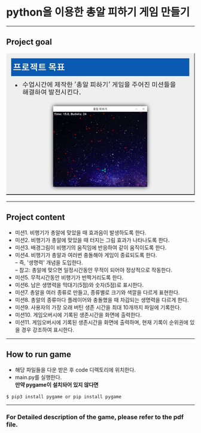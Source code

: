 # python을 이용한 총알 피하기 게임 만들기

---

## Project goal

<img src = "projectimg.jpeg">

---

## Project content

- 미션1. 비행기가 총알에 맞았을 때 효과음이 발생하도록 한다.
- 미션2. 비행기가 총알에 맞았을 때 터지는 그림 효과가 나타나도록 한다.
- 미션3. 배경그림이 비행기의 움직임에 반응하여 같이 움직이도록 한다.
- 미션4. 비행기가 총알과 여러번 충돌해야 게임이 종료되도록 한다.  
  – 즉, '생명력' 개념을 도입한다.  
  – 참고: 총알에 맞으면 일정시간동안 무적이 되어야 정상적으로 작동한다.
- 미션5. 무적시간동안 비행기가 반짝거리도록 한다.
- 미션6. 남은 생명력을 막대기(5점)와 숫자(5점)로 표시한다.
- 미션7. 총알을 여러 종류로 만들고, 종류별로 크기와 색깔을 다르게 표현한다.
- 미션8. 총알의 종류마다 플레이어와 충돌했을 때 차감되는 생명력을 다르게 한다.
- 미션9. 사용자의 가장 오래 버틴 생존 시간을 최대 10개까지 파일에 기록한다.
- 미션10. 게임오버시에 기록된 생존시간을 화면에 출력한다.
- 미션11. 게임오버시에 기록된 생존시간을 화면에 출력하며, 현재 기록이 순위권에 있을 경우 강조하여 표시한다.

---

## How to run game

- 해당 파일들을 다운 받은 후 code 디렉토리에 위치한다.
- main.py를 실행한다.  
  **만약 pygame이 설치돠어 있지 않다면**

```
$ pip3 install pygame or pip install pygame
```

---

### For Detailed description of the game, please refer to the pdf file.
